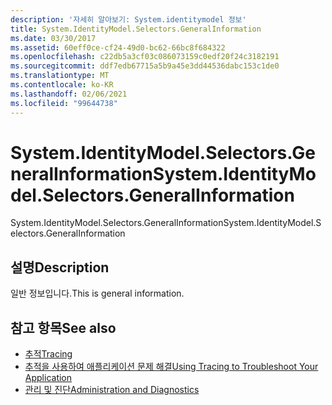 ```yaml
---
description: '자세히 알아보기: System.identitymodel 정보'
title: System.IdentityModel.Selectors.GeneralInformation
ms.date: 03/30/2017
ms.assetid: 60eff0ce-cf24-49d0-bc62-66bc8f684322
ms.openlocfilehash: c22db5a3cf03c086073159c0edf20f24c3182191
ms.sourcegitcommit: ddf7edb67715a5b9a45e3dd44536dabc153c1de0
ms.translationtype: MT
ms.contentlocale: ko-KR
ms.lasthandoff: 02/06/2021
ms.locfileid: "99644738"
---
```

# <a name="systemidentitymodelselectorsgeneralinformation"></a><span data-ttu-id="edda0-103">System.IdentityModel.Selectors.GeneralInformation</span><span class="sxs-lookup"><span data-stu-id="edda0-103">System.IdentityModel.Selectors.GeneralInformation</span></span>

<span data-ttu-id="edda0-104">System.IdentityModel.Selectors.GeneralInformation</span><span class="sxs-lookup"><span data-stu-id="edda0-104">System.IdentityModel.Selectors.GeneralInformation</span></span>  
  
## <a name="description"></a><span data-ttu-id="edda0-105">설명</span><span class="sxs-lookup"><span data-stu-id="edda0-105">Description</span></span>  

 <span data-ttu-id="edda0-106">일반 정보입니다.</span><span class="sxs-lookup"><span data-stu-id="edda0-106">This is general information.</span></span>  
  
## <a name="see-also"></a><span data-ttu-id="edda0-107">참고 항목</span><span class="sxs-lookup"><span data-stu-id="edda0-107">See also</span></span>

- [<span data-ttu-id="edda0-108">추적</span><span class="sxs-lookup"><span data-stu-id="edda0-108">Tracing</span></span>](index.md)
- [<span data-ttu-id="edda0-109">추적을 사용하여 애플리케이션 문제 해결</span><span class="sxs-lookup"><span data-stu-id="edda0-109">Using Tracing to Troubleshoot Your Application</span></span>](using-tracing-to-troubleshoot-your-application.md)
- [<span data-ttu-id="edda0-110">관리 및 진단</span><span class="sxs-lookup"><span data-stu-id="edda0-110">Administration and Diagnostics</span></span>](../index.md)
